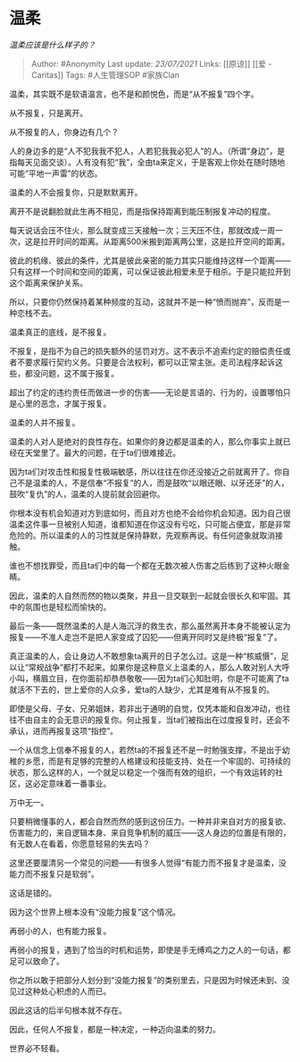 # 温柔
*温柔应该是什么样子的？*

  
> Author: #Anonymity
Last update: *23/07/2021* 
Links: [[原谅]] [[爱 - Caritas]]
Tags:  #人生管理SOP #家族Clan 
  

温柔，其实既不是软语温言，也不是和颜悦色，而是“从不报复”四个字。

从不报复，只是离开。

从不报复的人，你身边有几个？

人的身边多的是“人不犯我我不犯人，人若犯我我必犯人”的人。（所谓“身边”，是指每天见面交谈）。人有没有犯“我”，全由ta来定义，于是客观上你处在随时随地可能“平地一声雷”的状态。

温柔的人不会报复你，只是默默离开。

离开不是说翻脸就此生再不相见，而是指保持距离到能压制报复冲动的程度。

每天说话会压不住火，那么就变成三天接触一次；三天压不住，那就改成一周一次，这是拉开时间的距离。从距离500米搬到距离两公里，这是拉开空间的距离。

彼此的机缘、彼此的条件，尤其是彼此亲密的能力其实只能维持这样一个距离——只有这样一个时间和空间的距离，可以保证彼此相爱未至于相杀。于是只能拉开到这个距离来保护关系。

所以，只要你仍然保持着某种频度的互动，这就并不是一种“愤而抛弃”，反而是一种恋栈不去。

温柔真正的底线，是不报复。

不报复，是指不为自己的损失额外的惩罚对方。这不表示不追索约定的赔偿责任或者不要求履行契约义务。只要是合法权利，都可以正常主张。走司法程序起诉这些，都没问题，这不属于报复。

超出了约定的违约责任而做进一步的伤害——无论是言语的、行为的，设置哪怕只是心里的恶念，才属于报复。

温柔的人并不报复。

温柔的人对人是绝对的良性存在。如果你的身边都是温柔的人，那么你事实上就已经在天堂里了。最大的问题，在于ta们很难接近。

因为ta们对攻击性和报复性极端敏感，所以往往在你还没接近之前就离开了。你自己不是温柔的人，不是信奉“不报复”的人，而是鼓吹“以眼还眼、以牙还牙”的人，鼓吹“复仇”的人，温柔的人提前就会回避你。

你根本没有机会知道对方到底如何，而且对方也绝不会给你机会知道。因为自己很温柔这件事一旦被别人知道，谁都知道在你这没有亏吃，只可能占便宜，那是非常危险的。所以温柔的人的习性就是保持静默，先观察再说。有任何迹象就取消接触。

谁也不想找罪受，而且ta们中的每一个都在无数次被人伤害之后练到了这种火眼金睛。

因此，温柔的人自然而然的物以类聚，并且一旦交联到一起就会很长久和牢固。其中的氛围也是轻松而愉快的。

最后一条——既然温柔的人是人海沉浮的救生衣，那么虽然离开本身不能被认定为报复——不准人走岂不是把人家变成了囚犯——但离开同时又是终极“报复”了。

真正温柔的人，会让身边人不敢想象ta离开的日子怎么过。这是一种“核威慑”，足以让“常规战争”都打不起来。如果你是这种意义上温柔的人，那么人敢对别人大呼小叫，横眉立目，在你面前却恭恭敬敬——因为ta们心知肚明，你是不可能离了ta就活不下去的，世上爱你的人众多，爱ta的人缺少，尤其是难有从不报复的。

即使是父母、子女、兄弟姐妹，若非出于通明的自觉，仅凭本能和自发冲动，也往往不由自主的会无意识的报复你。何止报复，当ta们被指出在过度报复时，还会不承认，进而再报复这项“指控”。

一个从信念上信奉不报复的人，若然ta的不报复还不是一时勉强支撑，不是出于幼稚的乡愿，而是有足够的完整的人格建设和技能支持、处在一个牢固的、可持续的状态，那么这样的人，一个就足以稳定一个强而有效的组织，一个有效运转的社区，这必定意味着一番事业。

万中无一。

只要稍微懂事的人，都会自然而然的感到这份压力。一种并非来自对方的报复欲、伤害能力的，来自逻辑本身、来自竞争机制的威压——这人身边的位置是有限的，有无数人在看着，你愿意轻易的失去吗？

这里还要厘清另一个常见的问题——有很多人觉得“有能力而不报复才是温柔，没能力而不报复只是软弱”。

这话是错的。

因为这个世界上根本没有“没能力报复”这个情况。

再弱小的人，也有能力报复。

再弱小的报复，遇到了恰当的时机和运势，即使是手无缚鸡之力之人的一句话，都足可以致命了。

你之所以敢于把部分人划分到“没能力报复”的类别里去，只是因为时候还未到、没见过这种处心积虑的人而已。

因此这话的后半句根本就不存在。

因此，任何人不报复，都是一种决定，一种迈向温柔的努力。

世界必不轻看。